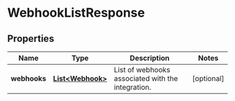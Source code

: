 

# WebhookListResponse


## Properties

| Name | Type | Description | Notes |
|------------ | ------------- | ------------- | -------------|
|**webhooks** | [**List&lt;Webhook&gt;**](Webhook.md) | List of webhooks associated with the integration. |  [optional] |



